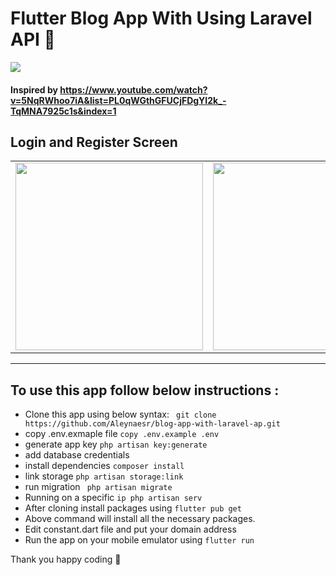 # Flutter Blog App With Using Laravel API 🎈
<a href="https://hits.seeyoufarm.com"><img src="https://hits.seeyoufarm.com/api/count/incr/badge.svg?url=https%3A%2F%2Fgithub.com%2Faleynaesr&count_bg=%23151515&title_bg=%23FF7BD4&icon=flutter.svg&icon_color=%2302D8FF&title=hits&edge_flat=false"/></a>

#### Inspired by https://www.youtube.com/watch?v=5NqRWhoo7iA&list=PL0qWGthGFUCjFDgYI2k_-TqMNA7925c1s&index=1

## Login and Register Screen
 
  <table>
   <tbody>
      <tr>
       <td><img src="https://user-images.githubusercontent.com/45822686/154710089-9ec1b8af-8595-48cb-884a-915b54b7f2ee.png" height=300pm></td>
         <td><img src="https://user-images.githubusercontent.com/45822686/154710047-fcd412d5-ab7c-45bb-acff-e8accbcf181e.png" height=300pm></td>
      </tr>
   </tbody>
</table>
 
<hr> </hr>


## To use this app follow below instructions :

* Clone this app using below syntax:
``` git clone https://github.com/Aleynaesr/blog-app-with-laravel-ap.git```
* copy .env.exmaple file ```copy .env.example .env```
* generate app key ```php artisan key:generate```
* add database credentials
* install dependencies ```composer install```
* link storage ```php artisan storage:link```
* run migration ``` php artisan migrate```
* Running on a specific ```ip php artisan serv```
* After cloning install packages using ``` flutter pub get ```
* Above command will install all the necessary packages.
* Edit constant.dart file and put your domain address
* Run the app on your mobile emulator using ``` flutter run ```

Thank you happy coding  🎈
